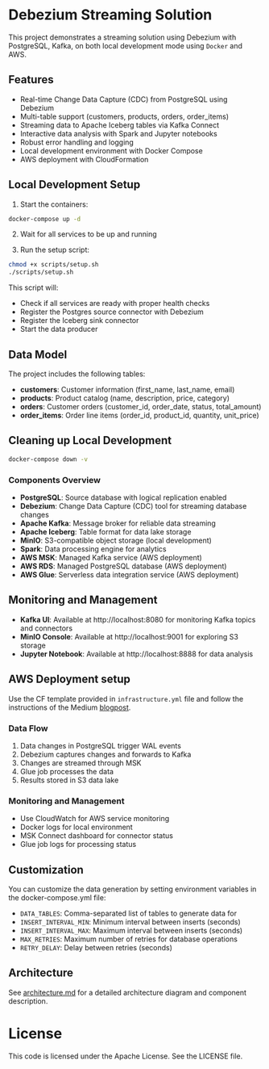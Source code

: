 # Debezium Streaming Solution

This project demonstrates a streaming solution using Debezium with PostgreSQL, Kafka, on both local development mode using ```Docker```
 and AWS.

 ## Features

- Real-time Change Data Capture (CDC) from PostgreSQL using Debezium
- Multi-table support (customers, products, orders, order_items)
- Streaming data to Apache Iceberg tables via Kafka Connect
- Interactive data analysis with Spark and Jupyter notebooks
- Robust error handling and logging
- Local development environment with Docker Compose
- AWS deployment with CloudFormation


## Local Development Setup

1. Start the containers:
```bash
docker-compose up -d
```

2. Wait for all services to be up and running

3. Run the setup script:
```bash
chmod +x scripts/setup.sh
./scripts/setup.sh
```

This script will:
- Check if all services are ready with proper health checks
- Register the Postgres source connector with Debezium
- Register the Iceberg sink connector
- Start the data producer

## Data Model

The project includes the following tables:

- **customers**: Customer information (first_name, last_name, email)
- **products**: Product catalog (name, description, price, category)
- **orders**: Customer orders (customer_id, order_date, status, total_amount)
- **order_items**: Order line items (order_id, product_id, quantity, unit_price)

## Cleaning up Local Development

```bash
docker-compose down -v
```

### Components Overview
- **PostgreSQL**: Source database with logical replication enabled
- **Debezium**: Change Data Capture (CDC) tool for streaming database changes
- **Apache Kafka**: Message broker for reliable data streaming
- **Apache Iceberg**: Table format for data lake storage
- **MinIO**: S3-compatible object storage (local development)
- **Spark**: Data processing engine for analytics
- **AWS MSK**: Managed Kafka service (AWS deployment)
- **AWS RDS**: Managed PostgreSQL database (AWS deployment)
- **AWS Glue**: Serverless data integration service (AWS deployment)

## Monitoring and Management

- **Kafka UI**: Available at http://localhost:8080 for monitoring Kafka topics and connectors
- **MinIO Console**: Available at http://localhost:9001 for exploring S3 storage
- **Jupyter Notebook**: Available at http://localhost:8888 for data analysis

## AWS Deployment setup

Use the CF template provided in ```infrastructure.yml``` file and follow the instructions of the Medium [blogpost](https://medium.com/@neuw84/using-debezium-and-kafka-connect-with-iceberg-part-ii-0c5ecea68c5e).

### Data Flow

1. Data changes in PostgreSQL trigger WAL events
2. Debezium captures changes and forwards to Kafka
3. Changes are streamed through MSK
4. Glue job processes the data
5. Results stored in S3 data lake

### Monitoring and Management

- Use CloudWatch for AWS service monitoring
- Docker logs for local environment
- MSK Connect dashboard for connector status
- Glue job logs for processing status

## Customization

You can customize the data generation by setting environment variables in the docker-compose.yml file:

- `DATA_TABLES`: Comma-separated list of tables to generate data for
- `INSERT_INTERVAL_MIN`: Minimum interval between inserts (seconds)
- `INSERT_INTERVAL_MAX`: Maximum interval between inserts (seconds)
- `MAX_RETRIES`: Maximum number of retries for database operations
- `RETRY_DELAY`: Delay between retries (seconds)


## Architecture

See [architecture.md](architecture.md) for a detailed architecture diagram and component description.

# License

This code is licensed under the Apache License. See the LICENSE file.





